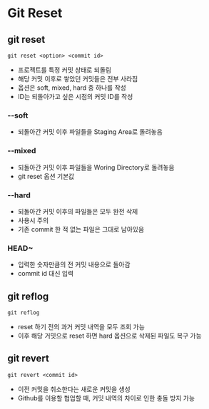 # Git Reset

## git reset
```git reset <option> <commit id>```
- 프로젝트를 특정 커밋 상태로 되돌림
- 해당 커밋 이후로 쌓았던 커밋들은 전부 사라짐
- 옵션은 soft, mixed, hard 중 하나를 작성
- ID는 되돌아가고 싶은 시점의 커밋 ID를 작성

### --soft
- 되돌아간 커밋 이후 파일들을 Staging Area로 돌려놓음

### --mixed
- 되돌아간 커밋 이후 파일들을 Woring Directory로 돌려놓음
- git reset 옵션 기본값

### --hard
- 되돌아간 커밋 이후의 파일들은 모두 완전 삭제
- 사용시 주의
- 기존 commit 한 적 없는 파일은 그대로 남아있음

### HEAD~<number>
- 입력한 숫자만큼의 전 커밋 내용으로 돌아감
- commit id 대신 입력

## git reflog
```git reflog```
- reset 하기 전의 과거 커밋 내역을 모두 조회 가능
- 이후 해당 거밋으로 reset 하면 hard 옵션으로 삭제된 파일도 복구 가능

## git revert
```git revert <commit id>```
- 이전 커밋을 취소한다는 새로운 커밋을 생성
- Github를 이용할 협업할 때, 커밋 내역의 차이로 인한 충돌 방지 가능